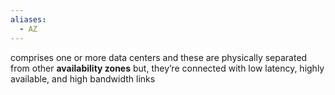 ```yaml
---
aliases:
  - AZ
---
```

comprises one or more data centers
and these are physically separated from other **availability zones**
but, they’re connected with low latency, highly available, and high bandwidth links
